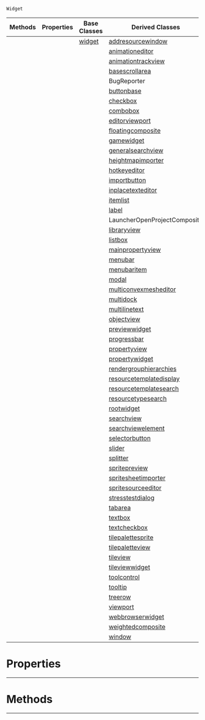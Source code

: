  `Widget`

|Methods|Properties|Base Classes|Derived Classes|
|---|---|---|---|
| | |[widget](https://plasmaengine.github.io/PlasmaDocs/Plasma1/C++/code_reference/class_reference/widget.md)|[addresourcewindow](https://plasmaengine.github.io/PlasmaDocs/Plasma1/C++/code_reference/class_reference/addresourcewindow.md)|
| | | |[animationeditor](https://plasmaengine.github.io/PlasmaDocs/Plasma1/C++/code_reference/class_reference/animationeditor.md)|
| | | |[animationtrackview](https://plasmaengine.github.io/PlasmaDocs/Plasma1/C++/code_reference/class_reference/animationtrackview.md)|
| | | |[basescrollarea](https://plasmaengine.github.io/PlasmaDocs/Plasma1/C++/code_reference/class_reference/basescrollarea.md)|
| | | |BugReporter|
| | | |[buttonbase](https://plasmaengine.github.io/PlasmaDocs/Plasma1/C++/code_reference/class_reference/buttonbase.md)|
| | | |[checkbox](https://plasmaengine.github.io/PlasmaDocs/Plasma1/C++/code_reference/class_reference/checkbox.md)|
| | | |[combobox](https://plasmaengine.github.io/PlasmaDocs/Plasma1/C++/code_reference/class_reference/combobox.md)|
| | | |[editorviewport](https://plasmaengine.github.io/PlasmaDocs/Plasma1/C++/code_reference/class_reference/editorviewport.md)|
| | | |[floatingcomposite](https://plasmaengine.github.io/PlasmaDocs/Plasma1/C++/code_reference/class_reference/floatingcomposite.md)|
| | | |[gamewidget](https://plasmaengine.github.io/PlasmaDocs/Plasma1/C++/code_reference/class_reference/gamewidget.md)|
| | | |[generalsearchview](https://plasmaengine.github.io/PlasmaDocs/Plasma1/C++/code_reference/class_reference/generalsearchview.md)|
| | | |[heightmapimporter](https://plasmaengine.github.io/PlasmaDocs/Plasma1/C++/code_reference/class_reference/heightmapimporter.md)|
| | | |[hotkeyeditor](https://plasmaengine.github.io/PlasmaDocs/Plasma1/C++/code_reference/class_reference/hotkeyeditor.md)|
| | | |[importbutton](https://plasmaengine.github.io/PlasmaDocs/Plasma1/C++/code_reference/class_reference/importbutton.md)|
| | | |[inplacetexteditor](https://plasmaengine.github.io/PlasmaDocs/Plasma1/C++/code_reference/class_reference/inplacetexteditor.md)|
| | | |[itemlist](https://plasmaengine.github.io/PlasmaDocs/Plasma1/C++/code_reference/class_reference/itemlist.md)|
| | | |[label](https://plasmaengine.github.io/PlasmaDocs/Plasma1/C++/code_reference/class_reference/label.md)|
| | | |LauncherOpenProjectComposite|
| | | |[libraryview](https://plasmaengine.github.io/PlasmaDocs/Plasma1/C++/code_reference/class_reference/libraryview.md)|
| | | |[listbox](https://plasmaengine.github.io/PlasmaDocs/Plasma1/C++/code_reference/class_reference/listbox.md)|
| | | |[mainpropertyview](https://plasmaengine.github.io/PlasmaDocs/Plasma1/C++/code_reference/class_reference/mainpropertyview.md)|
| | | |[menubar](https://plasmaengine.github.io/PlasmaDocs/Plasma1/C++/code_reference/class_reference/menubar.md)|
| | | |[menubaritem](https://plasmaengine.github.io/PlasmaDocs/Plasma1/C++/code_reference/class_reference/menubaritem.md)|
| | | |[modal](https://plasmaengine.github.io/PlasmaDocs/Plasma1/C++/code_reference/class_reference/modal.md)|
| | | |[multiconvexmesheditor](https://plasmaengine.github.io/PlasmaDocs/Plasma1/C++/code_reference/class_reference/multiconvexmesheditor.md)|
| | | |[multidock](https://plasmaengine.github.io/PlasmaDocs/Plasma1/C++/code_reference/class_reference/multidock.md)|
| | | |[multilinetext](https://plasmaengine.github.io/PlasmaDocs/Plasma1/C++/code_reference/class_reference/multilinetext.md)|
| | | |[objectview](https://plasmaengine.github.io/PlasmaDocs/Plasma1/C++/code_reference/class_reference/objectview.md)|
| | | |[previewwidget](https://plasmaengine.github.io/PlasmaDocs/Plasma1/C++/code_reference/class_reference/previewwidget.md)|
| | | |[progressbar](https://plasmaengine.github.io/PlasmaDocs/Plasma1/C++/code_reference/class_reference/progressbar.md)|
| | | |[propertyview](https://plasmaengine.github.io/PlasmaDocs/Plasma1/C++/code_reference/class_reference/propertyview.md)|
| | | |[propertywidget](https://plasmaengine.github.io/PlasmaDocs/Plasma1/C++/code_reference/class_reference/propertywidget.md)|
| | | |[rendergrouphierarchies](https://plasmaengine.github.io/PlasmaDocs/Plasma1/C++/code_reference/class_reference/rendergrouphierarchies.md)|
| | | |[resourcetemplatedisplay](https://plasmaengine.github.io/PlasmaDocs/Plasma1/C++/code_reference/class_reference/resourcetemplatedisplay.md)|
| | | |[resourcetemplatesearch](https://plasmaengine.github.io/PlasmaDocs/Plasma1/C++/code_reference/class_reference/resourcetemplatesearch.md)|
| | | |[resourcetypesearch](https://plasmaengine.github.io/PlasmaDocs/Plasma1/C++/code_reference/class_reference/resourcetypesearch.md)|
| | | |[rootwidget](https://plasmaengine.github.io/PlasmaDocs/Plasma1/C++/code_reference/class_reference/rootwidget.md)|
| | | |[searchview](https://plasmaengine.github.io/PlasmaDocs/Plasma1/C++/code_reference/class_reference/searchview.md)|
| | | |[searchviewelement](https://plasmaengine.github.io/PlasmaDocs/Plasma1/C++/code_reference/class_reference/searchviewelement.md)|
| | | |[selectorbutton](https://plasmaengine.github.io/PlasmaDocs/Plasma1/C++/code_reference/class_reference/selectorbutton.md)|
| | | |[slider](https://plasmaengine.github.io/PlasmaDocs/Plasma1/C++/code_reference/class_reference/slider.md)|
| | | |[splitter](https://plasmaengine.github.io/PlasmaDocs/Plasma1/C++/code_reference/class_reference/splitter.md)|
| | | |[spritepreview](https://plasmaengine.github.io/PlasmaDocs/Plasma1/C++/code_reference/class_reference/spritepreview.md)|
| | | |[spritesheetimporter](https://plasmaengine.github.io/PlasmaDocs/Plasma1/C++/code_reference/class_reference/spritesheetimporter.md)|
| | | |[spritesourceeditor](https://plasmaengine.github.io/PlasmaDocs/Plasma1/C++/code_reference/class_reference/spritesourceeditor.md)|
| | | |[stresstestdialog](https://plasmaengine.github.io/PlasmaDocs/Plasma1/C++/code_reference/class_reference/stresstestdialog.md)|
| | | |[tabarea](https://plasmaengine.github.io/PlasmaDocs/Plasma1/C++/code_reference/class_reference/tabarea.md)|
| | | |[textbox](https://plasmaengine.github.io/PlasmaDocs/Plasma1/C++/code_reference/class_reference/textbox.md)|
| | | |[textcheckbox](https://plasmaengine.github.io/PlasmaDocs/Plasma1/C++/code_reference/class_reference/textcheckbox.md)|
| | | |[tilepalettesprite](https://plasmaengine.github.io/PlasmaDocs/Plasma1/C++/code_reference/class_reference/tilepalettesprite.md)|
| | | |[tilepaletteview](https://plasmaengine.github.io/PlasmaDocs/Plasma1/C++/code_reference/class_reference/tilepaletteview.md)|
| | | |[tileview](https://plasmaengine.github.io/PlasmaDocs/Plasma1/C++/code_reference/class_reference/tileview.md)|
| | | |[tileviewwidget](https://plasmaengine.github.io/PlasmaDocs/Plasma1/C++/code_reference/class_reference/tileviewwidget.md)|
| | | |[toolcontrol](https://plasmaengine.github.io/PlasmaDocs/Plasma1/C++/code_reference/class_reference/toolcontrol.md)|
| | | |[tooltip](https://plasmaengine.github.io/PlasmaDocs/Plasma1/C++/code_reference/class_reference/tooltip.md)|
| | | |[treerow](https://plasmaengine.github.io/PlasmaDocs/Plasma1/C++/code_reference/class_reference/treerow.md)|
| | | |[viewport](https://plasmaengine.github.io/PlasmaDocs/Plasma1/C++/code_reference/class_reference/viewport.md)|
| | | |[webbrowserwidget](https://plasmaengine.github.io/PlasmaDocs/Plasma1/C++/code_reference/class_reference/webbrowserwidget.md)|
| | | |[weightedcomposite](https://plasmaengine.github.io/PlasmaDocs/Plasma1/C++/code_reference/class_reference/weightedcomposite.md)|
| | | |[window](https://plasmaengine.github.io/PlasmaDocs/Plasma1/C++/code_reference/class_reference/window.md)|


 #  Properties


---  
 #  Methods


---  
 

 